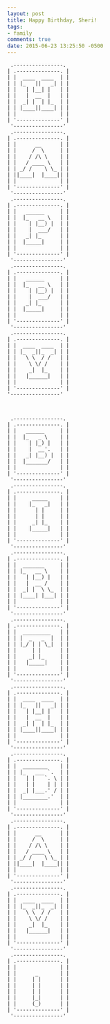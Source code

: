 ```yaml
---
layout: post
title: Happy Birthday, Sheri!
tags:
- family
comments: true
date: 2015-06-23 13:25:50 -0500
---
```



              


     .----------------. 
    | .--------------. |
    | |  ____  ____  | |
    | | |_   ||   _| | |
    | |   | |__| |   | |
    | |   |  __  |   | |
    | |  _| |  | |_  | |
    | | |____||____| | |
    | |              | |
    | '--------------' |
     '----------------' 
     .----------------. 
    | .--------------. |
    | |      __      | |
    | |     /  \     | |
    | |    / /\ \    | |
    | |   / ____ \   | |
    | | _/ /    \ \_ | |
    | ||____|  |____|| |
    | |              | |
    | '--------------' |
     '----------------' 
     .----------------. 
    | .--------------. |
    | |   ______     | |
    | |  |_   __ \   | |
    | |    | |__) |  | |
    | |    |  ___/   | |
    | |   _| |_      | |
    | |  |_____|     | |
    | |              | |
    | '--------------' |
     '----------------' 
     .----------------. 
    | .--------------. |
    | |   ______     | |
    | |  |_   __ \   | |
    | |    | |__) |  | |
    | |    |  ___/   | |
    | |   _| |_      | |
    | |  |_____|     | |
    | |              | |
    | '--------------' |
     '----------------' 
     .----------------. 
    | .--------------. |
    | |  ____  ____  | |
    | | |_  _||_  _| | |
    | |   \ \  / /   | |
    | |    \ \/ /    | |
    | |    _|  |_    | |
    | |   |______|   | |
    | |              | |
    | '--------------' |
    '----------------'
    
    
    
     .----------------. 
    | .--------------. |
    | |   ______     | |
    | |  |_   _ \    | |
    | |    | |_) |   | |
    | |    |  __'.   | |
    | |   _| |__) |  | |
    | |  |_______/   | |
    | |              | |
    | '--------------' |
     '----------------' 
     .----------------. 
    | .--------------. |
    | |     _____    | |
    | |    |_   _|   | |
    | |      | |     | |
    | |      | |     | |
    | |     _| |_    | |
    | |    |_____|   | |
    | |              | |
    | '--------------' |
     '----------------' 
     .----------------. 
    | .--------------. |
    | |  _______     | |
    | | |_   __ \    | |
    | |   | |__) |   | |
    | |   |  __ /    | |
    | |  _| |  \ \_  | |
    | | |____| |___| | |
    | |              | |
    | '--------------' |
     '----------------' 
     .----------------. 
    | .--------------. |
    | |  _________   | |
    | | |  _   _  |  | |
    | | |_/ | | \_|  | |
    | |     | |      | |
    | |    _| |_     | |
    | |   |_____|    | |
    | |              | |
    | '--------------' |
     '----------------' 
     .----------------. 
    | .--------------. |
    | |  ____  ____  | |
    | | |_   ||   _| | |
    | |   | |__| |   | |
    | |   |  __  |   | |
    | |  _| |  | |_  | |
    | | |____||____| | |
    | |              | |
    | '--------------' |
     '----------------' 
     .----------------. 
    | .--------------. |
    | |  ________    | |
    | | |_   ___ `.  | |
    | |   | |   `. \ | |
    | |   | |    | | | |
    | |  _| |___.' / | |
    | | |________.'  | |
    | |              | |
    | '--------------' |
     '----------------' 
     .----------------. 
    | .--------------. |
    | |      __      | |
    | |     /  \     | |
    | |    / /\ \    | |
    | |   / ____ \   | |
    | | _/ /    \ \_ | |
    | ||____|  |____|| |
    | |              | |
    | '--------------' |
     '----------------' 
     .----------------. 
    | .--------------. |
    | |  ____  ____  | |
    | | |_  _||_  _| | |
    | |   \ \  / /   | |
    | |    \ \/ /    | |
    | |    _|  |_    | |
    | |   |______|   | |
    | |              | |
    | '--------------' |
     '----------------' 
     .----------------. 
    | .--------------. |
    | |              | |
    | |      _       | |
    | |     | |      | |
    | |     | |      | |
    | |     | |      | |
    | |     |_|      | |
    | |     (_)      | |
    | '--------------' |
     '----------------' 

